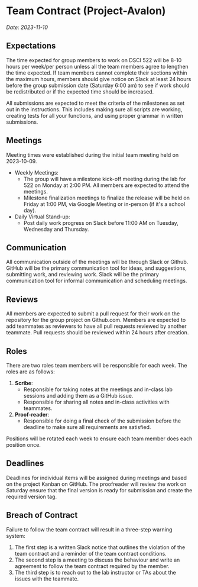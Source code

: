 # Team Contract (Project-Avalon)

_Date: 2023-11-10_

## Expectations

The time expected for group members to work on DSCI 522 will be 8-10 hours per week/per person unless all the team members agree to lengthen the time expected. If team members cannot complete their sections within the maximum hours, members should give notice on Slack at least 24 hours before the group submission date (Saturday 6:00 am) to see if work should be redistributed or if the expected time should be increased.

All submissions are expected to meet the criteria of the milestones as set out in the instructions. This includes making sure all scripts are working, creating tests for all your functions, and using proper grammar in written submissions.

## Meetings

Meeting times were established during the initial team meeting held on 2023-10-09. 

- Weekly Meetings:
   - The group will have a milestone kick-off meeting during the lab for 522 on Monday at 2:00 PM. All members are expected to attend the meetings.
   - Milestone finalization meetings to finalize the release will be held on Friday at 1:00 PM, via Google Meeting or in-person (if it's a school day).
- Daily Virtual Stand-up:
   - Post daily work progress on Slack before 11:00 AM on Tuesday, Wednesday and Thursday.

## Communication

All communication outside of the meetings will be through Slack or Github. GitHub will be the primary communication tool for ideas, and suggestions, submitting work, and reviewing work. Slack will be the primary communication tool for informal communication and scheduling meetings.

## Reviews

All members are expected to submit a pull request for their work on the repository for the group project on Github.com. Members are expected to add teammates as reviewers to have all pull requests reviewed by another teammate. Pull requests should be reviewed within 24 hours after creation.

## Roles

There are two roles team members will be responsible for each week. The roles are as follows:
1. **Scribe**:
   - Responsible for taking notes at the meetings and in-class lab sessions and adding them as a GitHub issue.
   - Responsible for sharing all notes and in-class activities with teammates.
2. **Proof-reader**:
   - Responsible for doing a final check of the submission before the deadline to make sure all requirements are satisfied.

Positions will be rotated each week to ensure each team member does each position once.

## Deadlines

Deadlines for individual items will be assigned during meetings and based on the project Kanban on GitHub. The proofreader will review the work on Saturday ensure that the final version is ready for submission and create the required version tag.

## Breach of Contract

Failure to follow the team contract will result in a three-step warning system:
1. The first step is a written Slack notice that outlines the violation of the team contract and a reminder of the team contract conditions.
2. The second step is a meeting to discuss the behaviour and write an agreement to follow the team contract required by the member.
3. The third step is to reach out to the lab instructor or TAs about the issues with the teammate.
